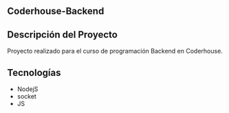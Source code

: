## Coderhouse-Backend

## Descripción del Proyecto

Proyecto realizado para el curso de programación Backend en Coderhouse.

## Tecnologías

- NodejS
- socket
- JS
